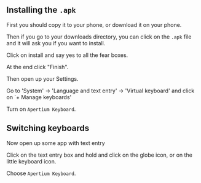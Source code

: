 ## Installing the `.apk`

First you should copy it to your phone, or download it on your phone.

Then if you go to your downloads directory, you can click on the `.apk` 
file and it will ask you if you want to install.

Click on install and say yes to all the fear boxes.

At the end click "Finish".

Then open up your Settings. 

Go to 'System' → 'Language and text entry' → 'Virtual keyboard' and click on `+ Manage keyboards'

Turn on `Apertium Keyboard`.

## Switching keyboards

Now open up some app with text entry

Click on the text entry box and hold and click on the globe icon, or on the little keyboard icon. 

Choose `Apertium Keyboard`.

